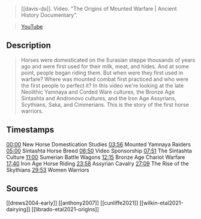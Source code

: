 > [[davis-da]]. Video. "The Origins of Mounted Warfare | Ancient History Documentary". 

> [YouTube](https://youtu.be/dYw8NnQ1tpk)

## Description
> Horses were domesticated on the Eurasian steppe thousands of years ago and were first used for their milk, meat, and hides. And at some point, people began riding them. But when were they first used in warfare? Where was mounted combat first practiced and who were the first people to perfect it? In this video we're looking at the late Neolithic Yamnaya and Corded Ware cultures, the Bronze Age Sintashta and Andronovo cultures, and the Iron Age Assyrians, Scythians, Saka, and Cimmerians. This is the story of the first horse warriors.

## Timestamps

[00:00](https://www.youtube.com/watch?v=dYw8NnQ1tpk&t=0s) New Horse Domestication Studies 
[03:56](https://www.youtube.com/watch?v=dYw8NnQ1tpk&t=236s) Mounted Yamnaya Raiders 
[05:00](https://www.youtube.com/watch?v=dYw8NnQ1tpk&t=300s) Sintashta Horse Breed 
[06:50](https://www.youtube.com/watch?v=dYw8NnQ1tpk&t=410s) Video Sponsorship 
[07:51](https://www.youtube.com/watch?v=dYw8NnQ1tpk&t=471s) The Sintashta Culture 
[11:00](https://www.youtube.com/watch?v=dYw8NnQ1tpk&t=660s) Sumerian Battle Wagons 
[12:15](https://www.youtube.com/watch?v=dYw8NnQ1tpk&t=735s) Bronze Age Chariot Warfare 
[17:40](https://www.youtube.com/watch?v=dYw8NnQ1tpk&t=1060s) Iron Age Horse Riding 
[23:58](https://www.youtube.com/watch?v=dYw8NnQ1tpk&t=1438s) Assyrian Cavalry 
[27:09](https://www.youtube.com/watch?v=dYw8NnQ1tpk&t=1629s) The Rise of the Skythians 
[29:53](https://www.youtube.com/watch?v=dYw8NnQ1tpk&t=1793s) Women Warriors


## Sources
[[drews2004-early]]
[[anthony2007]]
[[cunliffe2021]]
[[wilkin-etal2021-dairying]]
[[librado-etal2021-origins]]